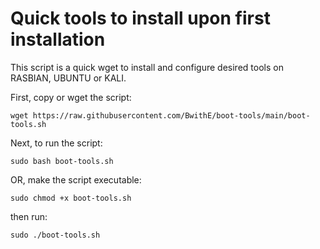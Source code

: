 # Quick tools to install upon first installation
This script is a quick wget to install and configure desired tools on RASBIAN, UBUNTU or KALI.

First, copy or wget the script: 

```wget https://raw.githubusercontent.com/BwithE/boot-tools/main/boot-tools.sh```

Next, to run the script: 

```sudo bash boot-tools.sh```

OR, make the script executable: 

```sudo chmod +x boot-tools.sh``` 

then run: 

```sudo ./boot-tools.sh```
